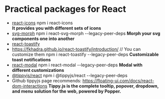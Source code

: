 # Practical packages for React 

- [react-icons](https://react-icons.github.io/react-icons/) 
    npm i react-icons  
**It provides you with different sets of icons**
- [svg-morph](https://github.com/gorangajic/react-svg-morph/)
    npm i react-svg-morph --legacy-peer-deps
**Morph your svg components one into another**
- [react-toastify](https://github.com/fkhadra/react-toastify) 
- https://fkhadra.github.io/react-toastify/introduction/ // You can customize them
    npm i react-toastify --legacy-peer-deps
**Customizable toast notifications**
- [react-modal](https://www.npmjs.com/package/react-modal)
    npm i react-modal --legacy-peer-deps
**Modal with different customizations** 
- [@tippyjs/react](https://www.npmjs.com/package/@tippyjs/react)
    npm i @tippyjs/react --legacy-peer-deps
- Github tippyjs page recommends: https://floating-ui.com/docs/react-dom-interactions 
**Tippy.js is the complete tooltip, popover, dropdown, and menu solution for the web, powered by Popper.** 